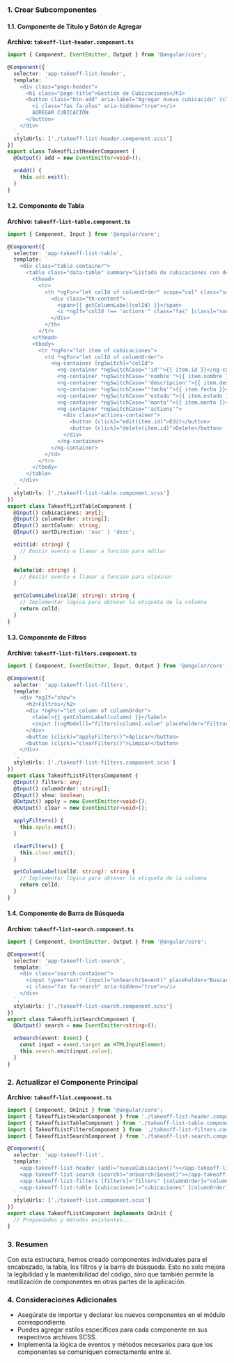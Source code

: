### 1. Crear Subcomponentes

#### 1.1. Componente de Título y Botón de Agregar

**Archivo: `takeoff-list-header.component.ts`**
```typescript
import { Component, EventEmitter, Output } from '@angular/core';

@Component({
  selector: 'app-takeoff-list-header',
  template: `
    <div class="page-header">
      <h1 class="page-title">Gestión de Cubicaciones</h1>
      <button class="btn-add" aria-label="Agregar nueva cubicación" (click)="onAdd()">
        <i class="fas fa-plus" aria-hidden="true"></i>
        AGREGAR CUBICACIÓN
      </button>
    </div>
  `,
  styleUrls: ['./takeoff-list-header.component.scss']
})
export class TakeoffListHeaderComponent {
  @Output() add = new EventEmitter<void>();

  onAdd() {
    this.add.emit();
  }
}
```

#### 1.2. Componente de Tabla

**Archivo: `takeoff-list-table.component.ts`**
```typescript
import { Component, Input } from '@angular/core';

@Component({
  selector: 'app-takeoff-list-table',
  template: `
    <div class="table-container">
      <table class="data-table" summary="Listado de cubicaciones con detalles" aria-label="Cubicaciones">
        <thead>
          <tr>
            <th *ngFor="let colId of columnOrder" scope="col" class="sortable">
              <div class="th-content">
                <span>{{ getColumnLabel(colId) }}</span>
                <i *ngIf="colId !== 'actions'" class="fas" [class]="sortColumn === colId ? (sortDirection === 'asc' ? 'fa-caret-up' : 'fa-caret-down') : 'fa-sort'" aria-hidden="true"></i>
              </div>
            </th>
          </tr>
        </thead>
        <tbody>
          <tr *ngFor="let item of cubicaciones">
            <td *ngFor="let colId of columnOrder">
              <ng-container [ngSwitch]="colId">
                <ng-container *ngSwitchCase="'id'">{{ item.id }}</ng-container>
                <ng-container *ngSwitchCase="'nombre'">{{ item.nombre }}</ng-container>
                <ng-container *ngSwitchCase="'descripcion'">{{ item.descripcion }}</ng-container>
                <ng-container *ngSwitchCase="'fecha'">{{ item.fecha }}</ng-container>
                <ng-container *ngSwitchCase="'estado'">{{ item.estado }}</ng-container>
                <ng-container *ngSwitchCase="'monto'">{{ item.monto }}</ng-container>
                <ng-container *ngSwitchCase="'actions'">
                  <div class="actions-container">
                    <button (click)="edit(item.id)">Edit</button>
                    <button (click)="delete(item.id)">Delete</button>
                  </div>
                </ng-container>
              </ng-container>
            </td>
          </tr>
        </tbody>
      </table>
    </div>
  `,
  styleUrls: ['./takeoff-list-table.component.scss']
})
export class TakeoffListTableComponent {
  @Input() cubicaciones: any[];
  @Input() columnOrder: string[];
  @Input() sortColumn: string;
  @Input() sortDirection: 'asc' | 'desc';

  edit(id: string) {
    // Emitir evento o llamar a función para editar
  }

  delete(id: string) {
    // Emitir evento o llamar a función para eliminar
  }

  getColumnLabel(colId: string): string {
    // Implementar lógica para obtener la etiqueta de la columna
    return colId;
  }
}
```

#### 1.3. Componente de Filtros

**Archivo: `takeoff-list-filters.component.ts`**
```typescript
import { Component, EventEmitter, Input, Output } from '@angular/core';

@Component({
  selector: 'app-takeoff-list-filters',
  template: `
    <div *ngIf="show">
      <h2>Filtros</h2>
      <div *ngFor="let column of columnOrder">
        <label>{{ getColumnLabel(column) }}</label>
        <input [(ngModel)]="filters[column].value" placeholder="Filtrar...">
      </div>
      <button (click)="applyFilters()">Aplicar</button>
      <button (click)="clearFilters()">Limpiar</button>
    </div>
  `,
  styleUrls: ['./takeoff-list-filters.component.scss']
})
export class TakeoffListFiltersComponent {
  @Input() filters: any;
  @Input() columnOrder: string[];
  @Input() show: boolean;
  @Output() apply = new EventEmitter<void>();
  @Output() clear = new EventEmitter<void>();

  applyFilters() {
    this.apply.emit();
  }

  clearFilters() {
    this.clear.emit();
  }

  getColumnLabel(colId: string): string {
    // Implementar lógica para obtener la etiqueta de la columna
    return colId;
  }
}
```

#### 1.4. Componente de Barra de Búsqueda

**Archivo: `takeoff-list-search.component.ts`**
```typescript
import { Component, EventEmitter, Output } from '@angular/core';

@Component({
  selector: 'app-takeoff-list-search',
  template: `
    <div class="search-container">
      <input type="text" (input)="onSearch($event)" placeholder="Buscar cubicaciones..." aria-label="Buscar cubicaciones">
      <i class="fas fa-search" aria-hidden="true"></i>
    </div>
  `,
  styleUrls: ['./takeoff-list-search.component.scss']
})
export class TakeoffListSearchComponent {
  @Output() search = new EventEmitter<string>();

  onSearch(event: Event) {
    const input = event.target as HTMLInputElement;
    this.search.emit(input.value);
  }
}
```

### 2. Actualizar el Componente Principal

**Archivo: `takeoff-list.component.ts`**
```typescript
import { Component, OnInit } from '@angular/core';
import { TakeoffListHeaderComponent } from './takeoff-list-header.component';
import { TakeoffListTableComponent } from './takeoff-list-table.component';
import { TakeoffListFiltersComponent } from './takeoff-list-filters.component';
import { TakeoffListSearchComponent } from './takeoff-list-search.component';

@Component({
  selector: 'app-takeoff-list',
  template: `
    <app-takeoff-list-header (add)="nuevaCubicacion()"></app-takeoff-list-header>
    <app-takeoff-list-search (search)="onSearch($event)"></app-takeoff-list-search>
    <app-takeoff-list-filters [filters]="filters" [columnOrder]="columnOrder" [show]="showFilterMenu" (apply)="applyFilters()" (clear)="clearFilters()"></app-takeoff-list-filters>
    <app-takeoff-list-table [cubicaciones]="cubicaciones" [columnOrder]="columnOrder" [sortColumn]="sortColumn" [sortDirection]="sortDirection"></app-takeoff-list-table>
  `,
  styleUrls: ['./takeoff-list.component.scss']
})
export class TakeoffListComponent implements OnInit {
  // Propiedades y métodos existentes...
}
```

### 3. Resumen

Con esta estructura, hemos creado componentes individuales para el encabezado, la tabla, los filtros y la barra de búsqueda. Esto no solo mejora la legibilidad y la mantenibilidad del código, sino que también permite la reutilización de componentes en otras partes de la aplicación.

### 4. Consideraciones Adicionales

- Asegúrate de importar y declarar los nuevos componentes en el módulo correspondiente.
- Puedes agregar estilos específicos para cada componente en sus respectivos archivos SCSS.
- Implementa la lógica de eventos y métodos necesarios para que los componentes se comuniquen correctamente entre sí.